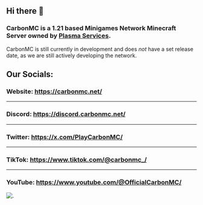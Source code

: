 ## Hi there 👋

### CarbonMC is a 1.21 based Minigames Network Minecraft Server owned by [Plasma Services](https://plasma.services/).
CarbonMC is still currently in development and does *not* have a set release date, as we are still actively developing the network.


## Our Socials:

### Website: https://carbonmc.net/
-----------------------------------
### Discord: https://discord.carbonmc.net/
-----------------------------------
### Twitter: https://x.com/PlayCarbonMC/
-----------------------------------
### TikTok: https://www.tiktok.com/@carbonmc_/
-----------------------------------
### YouTube: https://www.youtube.com/@OfficialCarbonMC/


![.](cdn.plasma.services/CarbonMC/panorama.png)
